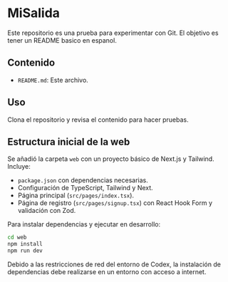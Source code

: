 # MiSalida

Este repositorio es una prueba para experimentar con Git. El objetivo es tener un README basico en espanol.

## Contenido

- `README.md`: Este archivo.

## Uso

Clona el repositorio y revisa el contenido para hacer pruebas.


## Estructura inicial de la web

Se añadió la carpeta `web` con un proyecto básico de Next.js y Tailwind. Incluye:

- `package.json` con dependencias necesarias.
- Configuración de TypeScript, Tailwind y Next.
- Página principal (`src/pages/index.tsx`).
- Página de registro (`src/pages/signup.tsx`) con React Hook Form y validación con Zod.

Para instalar dependencias y ejecutar en desarrollo:

```bash
cd web
npm install
npm run dev
```

Debido a las restricciones de red del entorno de Codex, la instalación de dependencias debe realizarse en un entorno con acceso a internet.

